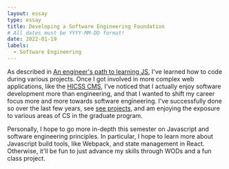 ```yaml
---
layout: essay
type: essay
title: Developing a Software Engineering Foundation
# All dates must be YYYY-MM-DD format!
date: 2022-01-19
labels:
  - Software Engineering
---
```


As described in [An engineer's path to learning JS](./engineers-path-to-js), I've learned how to code during various projects. Once I got involved in more complex web applications, like the [HICSS CMS](../projects/hicss-cms), I've noticed that I actually enjoy software development more than engineering, and that I wanted to shift my career focus more and more towards software engineering. I've successfully done so over the last few years, see [see projects](../projects), and am enjoying the exposure to various areas of CS in the graduate program. 

Personally, I hope to go more in-depth this semester on Javascript and software engineering principles. In particular, I hope to learn more about Javascript build tools, like Webpack, and state management in React. Otherwise, it'll be fun to just advance my skills through WODs and a fun class project.
